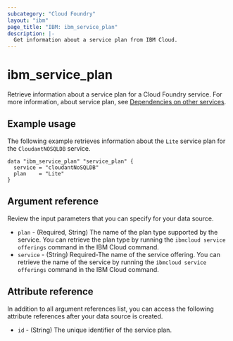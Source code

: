 ```yaml
---
subcategory: "Cloud Foundry"
layout: "ibm"
page_title: "IBM: ibm_service_plan"
description: |-
  Get information about a service plan from IBM Cloud.
---
```


# ibm_service_plan

Retrieve information about a service plan for a Cloud Foundry service. For more information, about service plan, see [Dependencies on other services](https://cloud.ibm.com/docs/cloud-foundry-public?topic=cloud-foundry-public-dependencies).


## Example usage
The following example retrieves information about the `Lite` service plan for the `CloudantNOSQLDB` service. 

```
data "ibm_service_plan" "service_plan" {
  service = "cloudantNoSQLDB"
  plan    = "Lite"
}
```

## Argument reference
Review the input parameters that you can specify for your data source. 


- `plan` - (Required, String)  The name of the plan type supported by the service. You can retrieve the plan type by running the `ibmcloud service offerings` command in the IBM Cloud command.
- `service` - (String)  Required-The name of the service offering. You can retrieve the name of the service by running the `ibmcloud service offerings` command in the IBM Cloud command.


## Attribute reference
In addition to all argument references list, you can access the following attribute references after your data source is created.

- `id` - (String) The unique identifier of the service plan.



